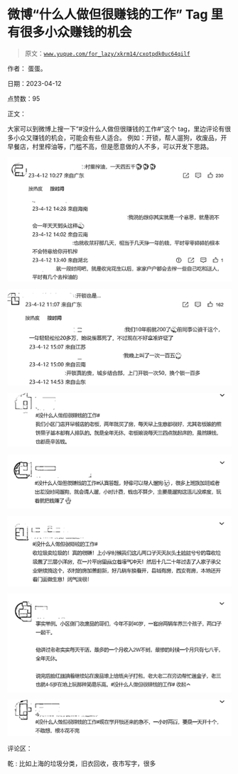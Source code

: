 # 微博“什么人做但很赚钱的工作” Tag 里有很多小众赚钱的机会

> 原文：[`www.yuque.com/for_lazy/xkrm14/cxotpdk0uc64qilf`](https://www.yuque.com/for_lazy/xkrm14/cxotpdk0uc64qilf)

作者： 蛋蛋。

日期：2023-04-12

点赞数：95

正文：

大家可以到微博上搜一下“#没什么人做但很赚钱的工作#”这个 tag，里边评论有很多小众又赚钱的机会，可能会有些人适合。 例如：开锁，帮人遛狗，收废品，开早餐店，村里榨油等，门槛不高，但是愿意做的人不多，可以开发下思路。

![](img/74895690021cb753b5a3979bc80e3574.png)

![](img/bbd890929f0f98fb63cb4c197f73e395.png)

![](img/e1eae1ee339e91f7a39793e719bdbc51.png)

![](img/a21694ad91b88a8ada172388d2431d73.png)

![](img/1856091141dc55bca785cd71921b5812.png)

![](img/d0f75c443311af0925884df486c668e3.png)

![](img/8c9fd8280de824444330f30eb042dadb.png)

评论区：

乾 : 比如上海的垃圾分类，旧衣回收，夜市写字，很多




